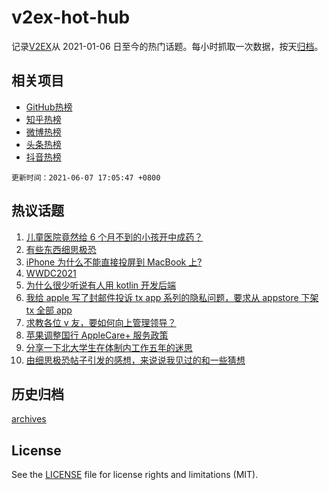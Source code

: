 # v2ex-hot-hub

 记录[V2EX](https://www.v2ex.com/)从 2021-01-06 日至今的热门话题。每小时抓取一次数据，按天[归档](archives)。
 
 ## 相关项目

- [GitHub热榜](https://github.com/snaildev/github-hot-hub)
- [知乎热榜](https://github.com/snaildev/zhihu-hot-hub)
- [微博热榜](https://github.com/snaildev/weibo-hot-hub)
- [头条热榜](https://github.com/snaildev/toutiao-hot-hub)
- [抖音热榜](https://github.com/snaildev/douyin-hot-hub)


 `更新时间：2021-06-07 17:05:47 +0800`

## 热议话题

1. [儿童医院竟然给 6 个月不到的小孩开中成药？](https://www.v2ex.com/t/781819)
1. [有些东西细思极恐](https://www.v2ex.com/t/781794)
1. [iPhone 为什么不能直接投屏到 MacBook 上?](https://www.v2ex.com/t/781743)
1. [WWDC2021](https://www.v2ex.com/t/781790)
1. [为什么很少听说有人用 kotlin 开发后端](https://www.v2ex.com/t/781828)
1. [我给 apple 写了封邮件投诉 tx app 系列的隐私问题，要求从 appstore 下架 tx 全部 app](https://www.v2ex.com/t/781843)
1. [求教各位 v 友，要如何向上管理领导？](https://www.v2ex.com/t/781782)
1. [苹果调整国行 AppleCare+ 服务政策](https://www.v2ex.com/t/781791)
1. [分享一下北大学生在体制内工作五年的迷思](https://www.v2ex.com/t/781821)
1. [由细思极恐帖子引发的感想，来说说我见过的和一些猜想](https://www.v2ex.com/t/781831)

## 历史归档

[archives](archives)

## License

See the [LICENSE](LICENSE) file for license rights and limitations (MIT).
